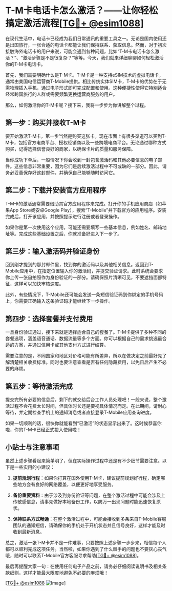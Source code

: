 # T-M卡电话卡怎么激活？——让你轻松搞定激活流程[[TG💪+ @esim1088](https://t.me/s/esim1088)]

在现代生活中，电话卡已经成为我们日常通讯的重要工具之一。无论是国内使用还是出国旅行，一张合适的电话卡都能让我们保持联系、获取信息。然而，对于初次接触海外电话卡的用户来说，可能会遇到各种问题，比如“T-M卡电话卡怎么激活？”、“激活步骤是不是很复杂？”等等。今天，我们就来详细聊聊如何轻松激活你的T-M卡电话卡。

首先，我们需要明确什么是T-M卡。T-M卡是一种支持eSIM技术的虚拟电话卡，通常由美国电信运营商T-Mobile提供。相比传统实体SIM卡，T-M卡的优势在于无需物理插入手机，通过电子形式即可完成配置和使用。这种便捷性使得它特别适合经常跨国旅行的人群或需要频繁更换运营商服务的用户。

那么，如何激活你的T-M卡呢？接下来，我将一步步为你讲解整个过程。

## 第一步：购买并接收T-M卡

要开始激活T-M卡，第一步当然是购买这张卡。现在市面上有很多渠道可以买到T-M卡，包括官方电商平台、授权经销商以及一些跨境电商平台。无论通过哪种方式购买，记得选择信誉良好的商家，以确保卡片的质量和服务保障。

当你成功下单后，一般情况下你会收到一封包含激活码和其他必要信息的电子邮件。这些信息非常重要，因为它们是后续激活过程中不可或缺的一部分。因此，请务必妥善保存好这封邮件，并确保自己能够随时访问它。

## 第二步：下载并安装官方应用程序

T-M卡的激活通常需要借助其官方应用程序来完成。打开你的手机应用商店（如苹果App Store或安卓Google Play），搜索“T-Mobile”并下载官方的应用程序。安装完成后，打开该应用，并按照提示进行注册或者登录操作。

如果你是第一次使用这个应用，可能还需要填写一些基本信息，例如姓名、邮箱地址等。完成这些基础设置之后，你就准备好进入下一步了。

## 第三步：输入激活码并验证身份

回到刚才提到的那封邮件里，找到你的激活码以及其他相关信息。返回到T-Mobile应用中，在指定位置输入你的激活码，并提交验证请求。此时系统会要求你上传一张自拍照作为身份验证的一部分。请确保照片清晰可见，不要遮挡面部特征，这样可以加快审核速度。

此外，有些情况下，T-Mobile还可能会发送一条短信验证码到你绑定的手机号码上，你需要正确输入这条验证码才能继续下一步操作。

## 第四步：选择套餐并支付费用

一旦身份验证通过，接下来就是选择适合自己的套餐了。T-M卡提供了多种不同的套餐选项，涵盖语音通话、数据流量等多个方面。你可以根据自己的需求挑选最合适的方案，并通过信用卡或其他支付方式进行结算。

需要注意的是，不同国家和地区对价格可能有所差异，所以在做决定之前最好先了解清楚相关收费标准。同时也要注意查看是否有任何隐藏费用，以免日后产生不必要的麻烦。

## 第五步：等待激活完成

提交完所有必要的信息后，剩下的就交给后台工作人员处理吧！一般来说，整个激活过程不会花费太长时间，但具体时长还是要视具体情况而定。在此期间，请耐心等待，并定期检查手机上的通知消息或者直接登录T-Mobile应用查询进度。

如果一切顺利的话，很快你就能看到“已激活”的状态显示出来了。这时候恭喜你啦，你的T-M卡已经正式投入使用啦！

## 小贴士与注意事项

虽然上述步骤看起来简单明了，但在实际操作过程中还是有不少细节需要注意。以下是一些实用的小建议：

1. **提前规划行程**：如果你打算在国外使用T-M卡，建议提前规划好行程，确定哪些地方会有良好的网络覆盖，以便更好地享受服务。
   
2. **备份重要资料**：由于涉及到身份验证等问题，在整个激活过程中可能会涉及上传敏感信息，请事先做好本地备份工作，以防万一出现问题时能迅速恢复原状。

3. **保持联系方式畅通**：在整个激活过程中，可能会接收到多条来自T-Mobile客服团队的通知短信，请确保你的手机处于开机状态并且信号良好，这样才能及时收到最新消息。

总之，激活一张T-M卡并不是一件难事，只要按照上述步骤一步步来，相信每个人都可以顺利完成这项任务。当然啦，如果你遇到了什么棘手的问题也不要灰心丧气哦，随时可以联系T-Mobile官方客服寻求帮助[[TG💪+ @esim1088](https://t.me/s/esim1088)]。

最后再提醒大家一句：在使用任何电子产品之前，请务必仔细阅读说明书及相关条款细则，这样才能最大限度地避免不必要的麻烦哦！

[[TG💪+ @esim1088](https://t.me/s/esim1088) ![Image](https://i.postimg.cc/4NQfJmqS/Snipaste-2025-05-13-00-14-12.png)]